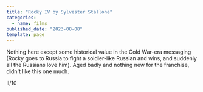 ```yaml
---
title: "Rocky IV by Sylvester Stallone"
categories:
  - name: films
published_date: "2023-08-08"
template: page
---
```


Nothing here except some historical value in the Cold War-era messaging (Rocky goes to Russia to fight a soldier-like Russian and wins, and suddenly all the Russians love him). Aged badly and nothing new for the franchise, didn't like this one much.

II/10
